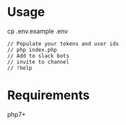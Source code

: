 # Usage
cp .env.example .env

    // Populate your tokens and user ids
    // php index.php
    // Add to slack bots
    // invite to channel
    // !help

# Requirements
php7+
